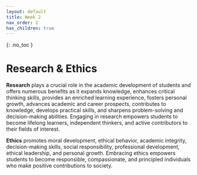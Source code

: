 ```yaml
---
layout: default
title: Week 2
nav_order: 2
has_children: true
---
```


{: .no_toc }

#  Research & Ethics

**Research** plays a crucial role in the academic development of students and offers numerous benefits as it expands knowledge, enhances critical thinking skills, provides an enriched learning experience, fosters personal growth, advances academic and career prospects, contributes to knowledge, develops practical skills, and sharpens problem-solving and decision-making abilities. Engaging in research empowers students to become lifelong learners, independent thinkers, and active contributors to their fields of interest.

**Ethics** promotes moral development, ethical behavior, academic integrity, decision-making skills, social responsibility, professional development, ethical leadership, and personal growth. Embracing ethics empowers students to become responsible, compassionate, and principled individuals who make positive contributions to society.




